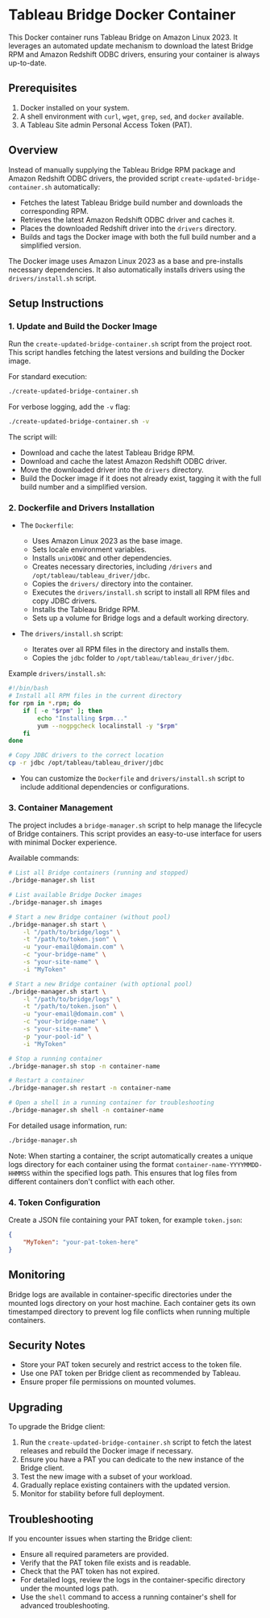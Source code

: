 # Tableau Bridge Docker Container

This Docker container runs Tableau Bridge on Amazon Linux 2023. It leverages an automated update mechanism to download the latest Bridge RPM and Amazon Redshift ODBC drivers, ensuring your container is always up-to-date.

## Prerequisites

1. Docker installed on your system.
2. A shell environment with `curl`, `wget`, `grep`, `sed`, and `docker` available.
3. A Tableau Site admin Personal Access Token (PAT).

## Overview

Instead of manually supplying the Tableau Bridge RPM package and Amazon Redshift ODBC drivers, the provided script `create-updated-bridge-container.sh` automatically:
- Fetches the latest Tableau Bridge build number and downloads the corresponding RPM.
- Retrieves the latest Amazon Redshift ODBC driver and caches it.
- Places the downloaded Redshift driver into the `drivers` directory.
- Builds and tags the Docker image with both the full build number and a simplified version.

The Docker image uses Amazon Linux 2023 as a base and pre-installs necessary dependencies. It also automatically installs drivers using the `drivers/install.sh` script.

## Setup Instructions

### 1. Update and Build the Docker Image

Run the `create-updated-bridge-container.sh` script from the project root. This script handles fetching the latest versions and building the Docker image.

For standard execution:
```bash
./create-updated-bridge-container.sh
```

For verbose logging, add the `-v` flag:
```bash
./create-updated-bridge-container.sh -v
```

The script will:
- Download and cache the latest Tableau Bridge RPM.
- Download and cache the latest Amazon Redshift ODBC driver.
- Move the downloaded driver into the `drivers` directory.
- Build the Docker image if it does not already exist, tagging it with the full build number and a simplified version.

### 2. Dockerfile and Drivers Installation

- The `Dockerfile`:
  - Uses Amazon Linux 2023 as the base image.
  - Sets locale environment variables.
  - Installs `unixODBC` and other dependencies.
  - Creates necessary directories, including `/drivers` and `/opt/tableau/tableau_driver/jdbc`.
  - Copies the `drivers/` directory into the container.
  - Executes the `drivers/install.sh` script to install all RPM files and copy JDBC drivers.
  - Installs the Tableau Bridge RPM.
  - Sets up a volume for Bridge logs and a default working directory.

- The `drivers/install.sh` script:
  - Iterates over all RPM files in the directory and installs them.
  - Copies the `jdbc` folder to `/opt/tableau/tableau_driver/jdbc`.

Example `drivers/install.sh`:
```bash
#!/bin/bash
# Install all RPM files in the current directory
for rpm in *.rpm; do
    if [ -e "$rpm" ]; then
        echo "Installing $rpm..."
        yum --nogpgcheck localinstall -y "$rpm"
    fi
done

# Copy JDBC drivers to the correct location
cp -r jdbc /opt/tableau/tableau_driver/jdbc
```

- You can customize the `Dockerfile` and `drivers/install.sh` script to include additional dependencies or configurations.

### 3. Container Management

The project includes a `bridge-manager.sh` script to help manage the lifecycle of Bridge containers. This script provides an easy-to-use interface for users with minimal Docker experience.

Available commands:
```bash
# List all Bridge containers (running and stopped)
./bridge-manager.sh list

# List available Bridge Docker images
./bridge-manager.sh images

# Start a new Bridge container (without pool)
./bridge-manager.sh start \
    -l "/path/to/bridge/logs" \
    -t "/path/to/token.json" \
    -u "your-email@domain.com" \
    -c "your-bridge-name" \
    -s "your-site-name" \
    -i "MyToken"

# Start a new Bridge container (with optional pool)
./bridge-manager.sh start \
    -l "/path/to/bridge/logs" \
    -t "/path/to/token.json" \
    -u "your-email@domain.com" \
    -c "your-bridge-name" \
    -s "your-site-name" \
    -p "your-pool-id" \
    -i "MyToken"

# Stop a running container
./bridge-manager.sh stop -n container-name

# Restart a container
./bridge-manager.sh restart -n container-name

# Open a shell in a running container for troubleshooting
./bridge-manager.sh shell -n container-name
```

For detailed usage information, run:
```bash
./bridge-manager.sh
```

Note: When starting a container, the script automatically creates a unique logs directory for each container using the format `container-name-YYYYMMDD-HHMMSS` within the specified logs path. This ensures that log files from different containers don't conflict with each other.

### 4. Token Configuration

Create a JSON file containing your PAT token, for example `token.json`:
```json
{
    "MyToken": "your-pat-token-here"
}
```

## Monitoring

Bridge logs are available in container-specific directories under the mounted logs directory on your host machine. Each container gets its own timestamped directory to prevent log file conflicts when running multiple containers.

## Security Notes

- Store your PAT token securely and restrict access to the token file.
- Use one PAT token per Bridge client as recommended by Tableau.
- Ensure proper file permissions on mounted volumes.

## Upgrading

To upgrade the Bridge client:
1. Run the `create-updated-bridge-container.sh` script to fetch the latest releases and rebuild the Docker image if necessary.
2. Ensure you have a PAT you can dedicate to the new instance of the Bridge client.
3. Test the new image with a subset of your workload.
4. Gradually replace existing containers with the updated version.
5. Monitor for stability before full deployment.

## Troubleshooting

If you encounter issues when starting the Bridge client:
- Ensure all required parameters are provided.
- Verify that the PAT token file exists and is readable.
- Check that the PAT token has not expired.
- For detailed logs, review the logs in the container-specific directory under the mounted logs path.
- Use the `shell` command to access a running container's shell for advanced troubleshooting.